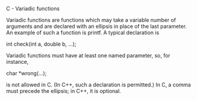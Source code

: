 C - Variadic functions

Variadic functions are functions which may take a variable number of arguments and are declared with an ellipsis in place of the last parameter. An example of such a function is printf. A typical declaration is

int check(int a, double b, ...);

Variadic functions must have at least one named parameter, so, for instance,

char *wrong(...);

is not allowed in C. (In C++, such a declaration is permitted.) In C, a comma must precede the ellipsis; in C++, it is optional. 
